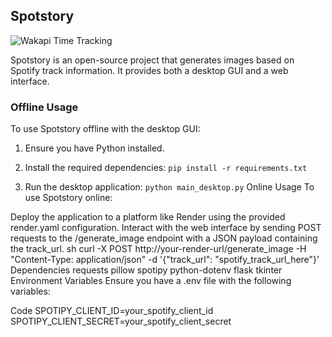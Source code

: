 ## Spotstory

<img src="https://wakapi-qt1b.onrender.com/api/badge/fahad/interval:any/project:SpotStory" 
     alt="Wakapi Time Tracking" 
     title="Spent more than that amount of time spent on this project">

Spotstory is an open-source project that generates images based on Spotify track information. It provides both a desktop GUI and a web interface.

### Offline Usage

To use Spotstory offline with the desktop GUI:

1. Ensure you have Python installed.
2. Install the required dependencies:
   `pip install -r requirements.txt`

3. Run the desktop application:
`python main_desktop.py`
Online Usage
To use Spotstory online:

Deploy the application to a platform like Render using the provided render.yaml configuration.
Interact with the web interface by sending POST requests to the /generate_image endpoint with a JSON payload containing the track_url.
sh
curl -X POST http://your-render-url/generate_image -H "Content-Type: application/json" -d '{"track_url": "spotify_track_url_here"}'
Dependencies
requests
pillow
spotipy
python-dotenv
flask
tkinter
Environment Variables
Ensure you have a .env file with the following variables:

Code
SPOTIPY_CLIENT_ID=your_spotify_client_id
SPOTIPY_CLIENT_SECRET=your_spotify_client_secret
